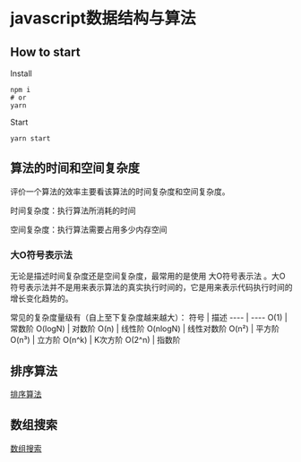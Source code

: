 # javascript数据结构与算法

## How to start

Install 
```shell
npm i
# or
yarn
```

Start
```shell
yarn start
```

## 算法的时间和空间复杂度

评价一个算法的效率主要看该算法的时间复杂度和空间复杂度。  

时间复杂度：执行算法所消耗的时间

空间复杂度：执行算法需要占用多少内存空间

### 大O符号表示法

无论是描述时间复杂度还是空间复杂度，最常用的是使用 大O符号表示法 。大O符号表示法并不是用来表示算法的真实执行时间的，它是用来表示代码执行时间的增长变化趋势的。

常见的复杂度量级有（自上至下复杂度越来越大）：
符号 | 描述
---- | ----
O(1) | 常数阶
O(logN) | 对数阶
O(n) | 线性阶
O(nlogN) | 线性对数阶
O(n²) | 平方阶
O(n³) | 立方阶
O(n^k) | K次方阶
O(2^n) | 指数阶

## 排序算法

[排序算法](./src/sort)

## 数组搜索

[数组搜索](./src/search)

